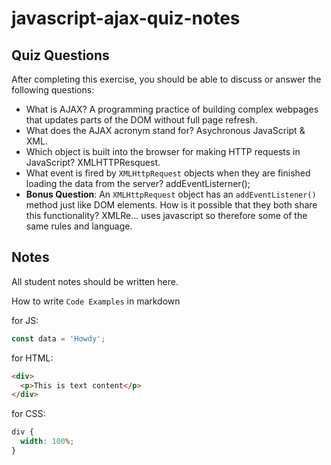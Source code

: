 # javascript-ajax-quiz-notes

## Quiz Questions

After completing this exercise, you should be able to discuss or answer the following questions:

- What is AJAX?
  A programming practice of building complex webpages that updates parts of the DOM without full page refresh.
- What does the AJAX acronym stand for?
  Asychronous JavaScript & XML.
- Which object is built into the browser for making HTTP requests in JavaScript?
  XMLHTTPResquest.
- What event is fired by `XMLHttpRequest` objects when they are finished loading the data from the server?
  addEventListerner();
- **Bonus Question**: An `XMLHttpRequest` object has an `addEventListener()` method just like DOM elements. How is it possible that they both share this functionality?
  XMLRe... uses javascript so therefore some of the same rules and language.

## Notes

All student notes should be written here.

How to write `Code Examples` in markdown

for JS:

```javascript
const data = 'Howdy';
```

for HTML:

```html
<div>
  <p>This is text content</p>
</div>
```

for CSS:

```css
div {
  width: 100%;
}
```
